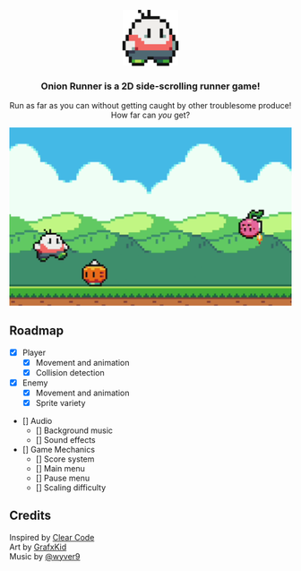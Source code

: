 <p align="center">
  <img src="src/graphics/player/player_walk1.png" width="100"></img>
</p>
<h3 align="center">Onion Runner is a 2D side-scrolling runner game!</h3>
<p align="center">
  Run as far as you can without getting caught by other troublesome produce! </br>
  How far can <i>you</i> get?
</p>

<p align="center">
  <img src="demo.png"></img>
</p>

## Roadmap

- [x] Player
  - [x] Movement and animation
  - [x] Collision detection
- [x] Enemy
  - [x] Movement and animation
  - [x] Sprite variety
- [] Audio
  - [] Background music
  - [] Sound effects
- [] Game Mechanics
  - [] Score system
  - [] Main menu
  - [] Pause menu
  - [] Scaling difficulty

## Credits

Inspired by [Clear Code](https://www.youtube.com/watch?v=AY9MnQ4x3zk) </br>
Art by [GrafxKid](https://opengameart.org/content/arcade-platformer-assets) </br>
Music by [@wyver9](https://opengameart.org/content/good-mood-theme-8-bit)
